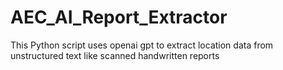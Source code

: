 # AEC_AI_Report_Extractor
This Python script uses openai gpt to extract location data from unstructured text like scanned handwritten reports
